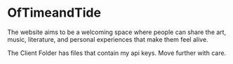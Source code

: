 # OfTimeandTide
The website aims to be a welcoming space where people can share the art, music, literature, and personal experiences that make them feel alive.

The Client Folder has files that contain my api keys. 
Move further with care.
